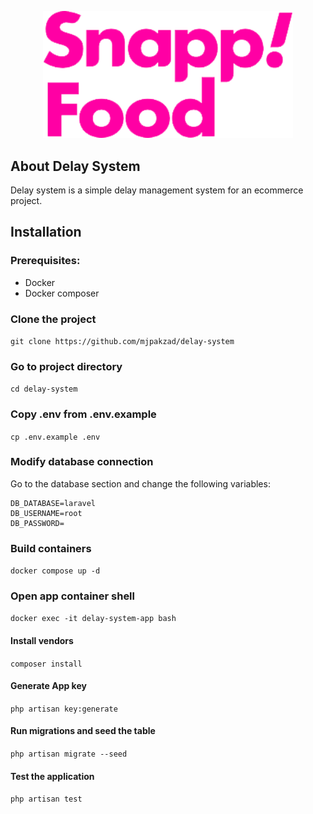 <p align="center"><a href="https://github.com/mjpakzad/delay_system" target="_blank"><img src="public/assets/images/snappfood-logo.png" width="400" alt="Laravel Logo"></a></p>

## About Delay System

Delay system is a simple delay management system for an ecommerce project.

## Installation

### Prerequisites:

- Docker
- Docker composer

### Clone the project
`git clone https://github.com/mjpakzad/delay-system`

### Go to project directory
`cd delay-system`

### Copy .env from .env.example
`cp .env.example .env`

### Modify database connection
Go to the database section and change the following variables:
```
DB_DATABASE=laravel
DB_USERNAME=root
DB_PASSWORD=
```

### Build containers
`docker compose up -d`

### Open app container shell
`docker exec -it delay-system-app bash`

#### Install vendors
`composer install`

#### Generate App key
`php artisan key:generate`

#### Run migrations and seed the table
`php artisan migrate --seed`

#### Test the application
`php artisan test`

